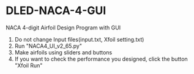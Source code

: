 # DLED-NACA-4-GUI
NACA 4-digit Airfoil Design Program with GUI

1. Do not change Input files(input.txt, Xfoil setting.txt)
2. Run "NACA4_UI_v2_65.py"
3. Make airfoils using sliders and buttons
4. If you want to check the performance you designed, click the button "Xfoil Run"
